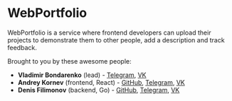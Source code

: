 # WebPortfolio

WebPortfolio is a service where frontend developers can upload their projects to demonstrate them to other people, add a description and track feedback.

Brought to you by these awesome people:
- **Vladimir Bondarenko** (lead) - [Telegram](https://t.me/TOWLl), [VK](https://vk.com/kichimurawashuuu)
- **Andrey Kornev** (frontend, React) - [GitHub](https://github.com/biondohod), [Telegram](https://t.me/jesse_mccreee), [VK](https://vk.com/first_cringekage)
- **Denis Filimonov** (backend, Go) - [GitHub](https://github.com/raitonoberu), [Telegram](https://t.me/raitonoberu), [VK](https://vk.com/raitonoberu)